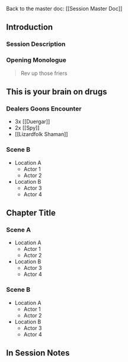Back to the master doc: [[Session Master Doc]]
## Introduction
### Session Description

### Opening Monologue
> Rev up those friers 

## This is your brain on drugs
### Dealers Goons Encounter
- 3x [[Duergar]]
- 2x [[Spy]]
- [[Lizardfolk Shaman]]
### Scene B
- Location A
	- Actor 1
	- Actor 2
- Location B
	- Actor 3
	- Actor 4
## Chapter Title
### Scene A
- Location A
	- Actor 1
	- Actor 2
- Location B
	- Actor 3
	- Actor 4
### Scene B
- Location A
	- Actor 1
	- Actor 2
- Location B
	- Actor 3
	- Actor 4
## In Session Notes
